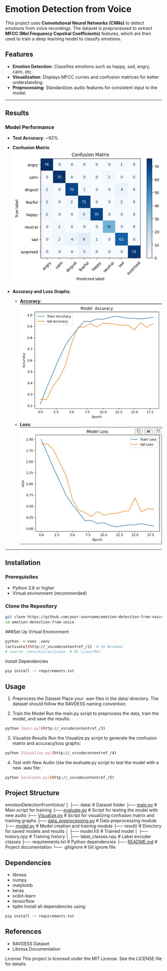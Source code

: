 # Emotion Detection from Voice

This project uses **Convolutional Neural Networks (CNNs)** to detect emotions from voice recordings. The dataset is preprocessed to extract **MFCC (Mel Frequency Cepstral Coefficients)** features, which are then used to train a deep learning model to classify emotions.

## Features
- **Emotion Detection**: Classifies emotions such as happy, sad, angry, calm, etc.
- **Visualization**: Displays MFCC curves and confusion matrices for better understanding.
- **Preprocessing**: Standardizes audio features for consistent input to the model.

---

## Results

### Model Performance
- **Test Accuracy**: ~92%
- **Confusion Matrix**:
  ![Confusion Matrix](results/confusion_graph.jpg)

- **Accuracy and Loss Graphs**:
  - **Accuracy**:
    ![Accuracy Graph](results/emotion_accuracy.jpg)
  - **Loss**:
    ![Loss Graph](results/emotion_loss.jpg)


---

## Installation

### Prerequisites
- Python 3.8 or higher
- Virtual environment (recommended)

### Clone the Repository
```bash
git clone https://github.com/your-username/emotion-detection-from-voice.git
cd emotion-detection-from-voice
```

###Set Up Virtual Environment
```bash
python -m venv .venv
[activate](http://_vscodecontentref_/1)  # On Windows
# source .venv/bin/activate  # On Linux/Mac
```
Install Dependencies
```bash
pip install -r requirements.txt
```

## Usage
1. Preprocess the Dataset
Place your .wav files in the data/ directory. The dataset should follow the RAVDESS naming convention.

2. Train the Model
Run the main.py script to preprocess the data, train the model, and save the results:

```bash
python [main.py](http://_vscodecontentref_/3)
```


3. Visualize Results
Run the Visualize.py script to generate the confusion matrix and accuracy/loss graphs:

```bash
python [Visualize.py](http://_vscodecontentref_/4)
```

4. Test with New Audio
Use the evaluate.py script to test the model with a new .wav file:

```bash
python [evaluate.py](http://_vscodecontentref_/5)
```



## Project Structure
emotionDetectionFromVoice/
│
├── data/                     # Dataset folder
├── [main.py](http://_vscodecontentref_/6)                   # Main script for training
├── [evaluate.py](http://_vscodecontentref_/7)               # Script for testing the model with new audio
├── [Visualize.py](http://_vscodecontentref_/8)              # Script for visualizing confusion matrix and training graphs
├── [data_preprocessing.py](http://_vscodecontentref_/9)     # Data preprocessing module
├── [model.py](http://_vscodecontentref_/10)                  # Model creation and training module
├── result/                   # Directory for saved models and results
│   ├── model.h5              # Trained model
│   ├── history.npy           # Training history
│   ├── label_classes.npy     # Label encoder classes
├── requirements.txt          # Python dependencies
├── [README.md](http://_vscodecontentref_/11)                 # Project documentation
└── .gitignore                # Git ignore file



## Dependencies
- librosa
- numpy
- matplotlib
- keras
- scikit-learn
- tensorflow
- tqdm
Install all dependencies using:
```bash 
pip install -r requirements.txt
```

## References
-  RAVDESS Dataset
-  Librosa Documentation


License
This project is licensed under the MIT License. See the LICENSE file for details.